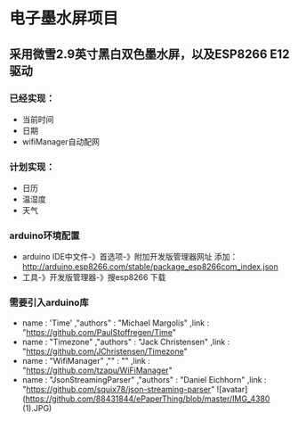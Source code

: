 # 电子墨水屏项目

## 采用微雪2.9英寸黑白双色墨水屏，以及ESP8266 E12驱动

### 已经实现：
- 当前时间
- 日期
- wifiManager自动配网
### 计划实现：
- 日历
- 温湿度
- 天气

### arduino环境配置
- arduino IDE中文件-》首选项-》附加开发版管理器网址 添加：http://arduino.esp8266.com/stable/package_esp8266com_index.json
- 工具-》开发版管理器-》搜esp8266 下载

### 需要引入arduino库
- name : 'Time' ,"authors" : "Michael Margolis" ,link : "https://github.com/PaulStoffregen/Time"
- name : "Timezone" ,"authors" : "Jack Christensen" ,link : "https://github.com/JChristensen/Timezone"
- name : "WifiManager" ,"" : "" ,link : "https://github.com/tzapu/WiFiManager"
- name : "JsonStreamingParser" ,"authors" : "Daniel Eichhorn" ,link : "https://github.com/squix78/json-streaming-parser"
![avatar](https://github.com/88431844/ePaperThing/blob/master/IMG_4380 (1).JPG)
